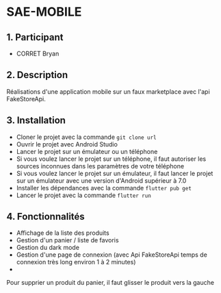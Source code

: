 # SAE-MOBILE
## 1. Participant
- CORRET Bryan 
## 2. Description 
 Réalisations d'une application mobile sur un faux marketplace avec l'api FakeStoreApi.
## 3. Installation
- Cloner le projet avec la commande `git clone url`
- Ouvrir le projet avec Android Studio
- Lancer le projet sur un émulateur ou un téléphone
- Si vous voulez lancer le projet sur un téléphone, il faut autoriser les sources inconnues dans les paramètres de votre téléphone
- Si vous voulez lancer le projet sur un émulateur, il faut lancer le projet sur un émulateur avec une version d'Android supérieur à 7.0
- Installer les dépendances avec la commande `flutter pub get`
- Lancer le projet avec la commande ```flutter run```
## 4. Fonctionnalités
- Affichage de la liste des produits
- Gestion d'un panier / liste de favoris
- Gestion du dark mode
- Gestion d'une page de connexion (avec Api FakeStoreApi temps de connexion très long environ 1 à 2 minutes)
- 
Pour supprier un produit du panier, il faut glisser le produit vers la gauche

